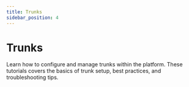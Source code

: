 ```yaml
---
title: Trunks
sidebar_position: 4
---
```


# Trunks

Learn how to configure and manage trunks within the platform. These tutorials covers the basics of trunk setup, best practices, and troubleshooting tips.
